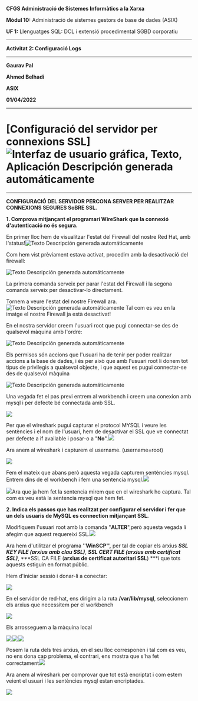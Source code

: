 **CFGS Administració de Sistemes Informàtics a la Xarxa**

**Mòdul 10:** Administració de sistemes gestors de base de dades (ASIX)

**UF 1:** Llenguatges SQL: DCL i extensió procedimental SGBD corporatiu


***


**Activitat 2: Configuració Logs**


***

**Gaurav Pal**

**Ahmed Belhadi**

**ASIX**

**01/04/2022**
***

# **[Configuració del servidor per connexions SSL]** ![Interfaz de usuario gráfica, Texto, Aplicación Descripción generada     automáticamente](https://github.com/ahmedwaix/CONFIGURACIOSGBD/blob/main/imagenes/percona%2Bssl.png)


***

**CONFIGURACIÓ DEL SERVIDOR PERCONA SERVER PER REALITZAR CONNEXIONS
SEGURES SoBRE SSL.**

**1. Comprova mitjançant el programari WireShark que la connexió
d\'autenticació no és segura.**

En primer lloc hem de visualitzar l'estat del Firewall del nostre Red
Hat, amb l'status!![Texto Descripción generada
automáticamente](https://github.com/ahmedwaix/CONFIGURACIOSGBD/blob/main/imagenes/image60.png)

Com hem vist prèviament estava activat, procedim amb la desactivació del
firewall:

![Texto Descripción generada
automáticamente](https://github.com/ahmedwaix/CONFIGURACIOSGBD/blob/main/imagenes/image61.png)

La primera comanda serveix per parar l'estat del Firewall i la segona
comanda serveix per desactivar-lo directament.

Tornem a veure l'estat del nostre Firewall ara. ![Texto Descripción
generada
automáticamente](https://github.com/ahmedwaix/CONFIGURACIOSGBD/blob/main/imagenes/image62.png)
Tal com es veu en la imatge el nostre Firewall ja està desactivat!

En el nostra servidor creem l'usuari root que pugi connectar-se des de qualsevol màquina amb l\'ordre:

![Texto Descripción generada
automáticamente](https://github.com/ahmedwaix/CONFIGURACIOSGBD/blob/main/imagenes/image63.png)

Els permisos són accions que l\'usuari ha de tenir per poder realitzar
accions a la base de dades, i és per això que amb l'usuari root li donem
tot tipus de privilegis a qualsevol objecte, i que aquest es pugui
connectar-se des de qualsevol màquina

![Texto Descripción generada
automáticamente](https://github.com/ahmedwaix/CONFIGURACIOSGBD/blob/main/imagenes/image64.png)

Una vegada fet el pas previ entrem al workbench i creem una conexion amb
mysql i per defecte bé connectada amb SSL.

![](https://github.com/ahmedwaix/CONFIGURACIOSGBD/blob/main/imagenes/image65.png)

Per que el wireshark pugui capturar el protocol MYSQL i veure les
sentències i el nom de l\'usuari, hem de desactivar el SSL que ve
connectat per defecte a if available i posar-o a
"**No**".![](https://github.com/ahmedwaix/CONFIGURACIOSGBD/blob/main/imagenes/image66.png)

Ara anem al wireshark i capturem el username. (username=root)

![](https://github.com/ahmedwaix/CONFIGURACIOSGBD/blob/main/imagenes/image67.png)

Fem el mateix que abans però aquesta vegada capturem sentències mysql.
Entrem dins de el workbench i fem una sentencia
mysql.![](https://github.com/ahmedwaix/CONFIGURACIOSGBD/blob/main/imagenes/image68.png)

![](https://github.com/ahmedwaix/CONFIGURACIOSGBD/blob/main/imagenes/image69.png)Ara que ja hem fet la sentencia mirem que
en el wireshark ho captura. Tal com es veu està la sentencia mysql que
hem fet.

**2. Indica els passos que has realitzat per configurar el servidor i
fer que un dels usuaris de MySQL es connection mitjançant SSL.**

Modifiquem l'usuari root amb la comanda "**ALTER**",però aquesta vegada
li afegim que aquest requereixi
SSL.![](https://github.com/ahmedwaix/CONFIGURACIOSGBD/blob/main/imagenes/image70.png)

Ara hem d\'utilitzar el programa ''**WinSCP'',** per tal de copiar els
arxius ***SSL KEY FILE (**arxius amb clau SSL**)***, ***SSL CERT FILE
(**arxius amb certificat SSL**)***, ***SSL CA FILE (**arxius de
certificat autoritari SSL**) ***i que tots aquests estiguin en format
públic.

Hem d'iniciar sessió i donar-li a conectar:

![](https://github.com/ahmedwaix/CONFIGURACIOSGBD/blob/main/imagenes/image71.png)

En el servidor de red-hat, ens dirigim a la ruta **/var/lib/mysql**,
seleccionem els arxius que necessitem per el workbench

![](https://github.com/ahmedwaix/CONFIGURACIOSGBD/blob/main/imagenes/image72.png)

Els arrosseguem a la màquina local

![](https://github.com/ahmedwaix/CONFIGURACIOSGBD/blob/main/imagenes/image73.png)![](https://github.com/ahmedwaix/CONFIGURACIOSGBD/blob/main/imagenes/image74.png)![](https://github.com/ahmedwaix/CONFIGURACIOSGBD/blob/main/imagenes/image75.png)

Posem la ruta dels tres arxius, en el seu lloc corresponen i tal com es
veu, no ens dona cap problema, el contrari, ens mostra que s'ha fet
correctament![](https://github.com/ahmedwaix/CONFIGURACIOSGBD/blob/main/imagenes/image76.png)

Ara anem al wireshark per comprovar que tot està encriptat i com estem
veient el usuari i les sentències mysql estan encriptades.

![](https://github.com/ahmedwaix/CONFIGURACIOSGBD/blob/main/imagenes/image77.png)
